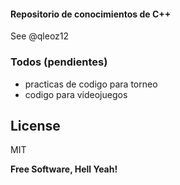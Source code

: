 #### Repositorio de conocimientos de C++

See @qleoz12

### Todos (pendientes)

 - practicas de codigo para torneo
 - codigo para videojuegos

License
----

MIT


**Free Software, Hell Yeah!**
